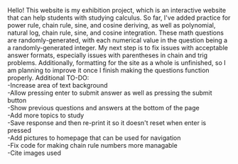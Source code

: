 Hello! This website is my exhibition project, which is an interactive website that can help students with studying calculus. So far, I've added practice for power rule, chain rule, sine, and cosine deriving, as well as polynomial, natural log, chain rule, sine, and cosine integration. These math questions are randomly-generated, with each numerical value in the question being a a randomly-generated integer. My next step is to fix issues with acceptable answer formats, especially issues with parentheses in chain and trig problems. Additionally, formatting for the site as a whole is unfinished, so I am planning to improve it once I finish making the questions function properly.
Additional TO-DO:<br>
-Increase area of text background<br>
-Allow pressing enter to submit answer as well as pressing the submit button<br>
-Show previous questions and answers at the bottom of the page<br>
-Add more topics to study<br>
-Save response and then re-print it so it doesn't reset when enter is pressed<br>
-Add pictures to homepage that can be used for navigation<br>
-Fix code for making chain rule numbers more managable<br>
-Cite images used<br>
